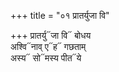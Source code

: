 +++
title = "०१ प्रातर्युजा वि"

+++
प्रातर्यु᳓जा वि᳓ बोधय  
अश्वि᳓नाव् ए᳓ह᳓ गछताम्  
अस्य᳓ सो᳓मस्य पीत᳓ये